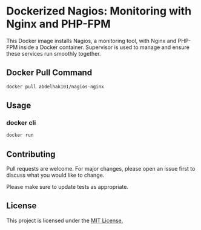 # Dockerized Nagios: Monitoring with Nginx and PHP-FPM
This Docker image installs Nagios, a monitoring tool, with Nginx and PHP-FPM inside a Docker container. Supervisor is used to manage and ensure these services run smoothly together.

## Docker Pull Command


```bash
docker pull abdelhak101/nagios-nginx
```

## Usage
### docker cli

```bash
docker run 
```

## Contributing

Pull requests are welcome. For major changes, please open an issue first
to discuss what you would like to change.

Please make sure to update tests as appropriate.

## License

This project is licensed under the [MIT License.](./LICENSE)